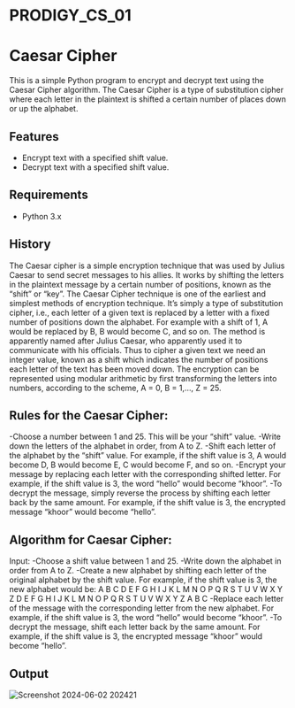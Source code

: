 # PRODIGY_CS_01
# Caesar Cipher

This is a simple Python program to encrypt and decrypt text using the Caesar Cipher algorithm. The Caesar Cipher is a type of substitution cipher where each letter in the plaintext is shifted a certain number of places down or up the alphabet.

## Features

- Encrypt text with a specified shift value.
- Decrypt text with a specified shift value.

## Requirements

- Python 3.x

## History
The Caesar cipher is a simple encryption technique that was used by Julius Caesar to send secret messages to his allies. It works by shifting the letters in the plaintext message by a certain number of positions, known as the “shift” or “key”.
The Caesar Cipher technique is one of the earliest and simplest methods of encryption technique. It’s simply a type of substitution cipher, i.e., each letter of a given text is replaced by a letter with a fixed number of positions down the alphabet. For example with a shift of 1, A would be replaced by B, B would become C, and so on. The method is apparently named after Julius Caesar, who apparently used it to communicate with his officials.
Thus to cipher a given text we need an integer value, known as a shift which indicates the number of positions each letter of the text has been moved down. 
The encryption can be represented using modular arithmetic by first transforming the letters into numbers, according to the scheme, A = 0, B = 1,…, Z = 25.

## Rules for the Caesar Cipher:
-Choose a number between 1 and 25. This will be your “shift” value.
-Write down the letters of the alphabet in order, from A to Z.
-Shift each letter of the alphabet by the “shift” value. For example, if the shift value is 3, A would become D, B would become E, C would become F, and so on.
-Encrypt your message by replacing each letter with the corresponding shifted letter. For example, if the shift value is 3, the word “hello” would become “khoor”.
-To decrypt the message, simply reverse the process by shifting each letter back by the same amount. For example, if the shift value is 3, the encrypted message “khoor” would become “hello”.

## Algorithm for Caesar Cipher: 
Input: 
-Choose a shift value between 1 and 25.
-Write down the alphabet in order from A to Z.
-Create a new alphabet by shifting each letter of the original alphabet by the shift value. For example, if the shift value is 3, the new alphabet would be:
A B C D E F G H I J K L M N O P Q R S T U V W X Y Z
D E F G H I J K L M N O P Q R S T U V W X Y Z A B C
-Replace each letter of the message with the corresponding letter from the new alphabet. For example, if the shift value is 3, the word “hello” would become “khoor”.
-To decrypt the message, shift each letter back by the same amount. For example, if the shift value is 3, the encrypted message “khoor” would become “hello”.


## Output
![Screenshot 2024-06-02 202421](https://github.com/omaimajameel11/PRODIGY_CS_01/assets/167120544/4414ebef-c869-4469-97df-c2b95f281a7b)

